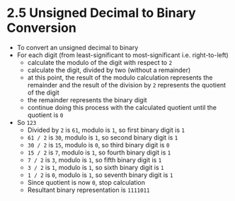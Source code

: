 # 2.5 Unsigned Decimal to Binary Conversion

* To convert an unsigned decimal to binary
* For each digit (from least-significant to most-significant i.e. right-to-left)
  * calculate the modulo of the digit with respect to `2`
  * calculate the digit, divided by two (without a remainder)
  * at this point, the result of the modulo calculation represents the remainder and the result of the division by `2` represents the quotient of the digit
  * the remainder represents the binary digit
  * continue doing this process with the calculated quotient until the quotient is `0`
* So `123`
  * Divided by `2` is `61`, modulo is `1`, so first binary digit is `1`
  * `61 / 2` is `30`, modulo is `1`, so second binary digit is `1`
  * `30 / 2` is `15`, modulo is `0`, so third binary digit is `0`
  * `15 / 2` is `7`, modulo is `1`, so fourth binary digit is `1`
  * `7 / 2` is `3`, modulo is `1`, so fifth binary digit is `1`
  * `3 / 2` is `1`, modulo is `1`, so sixth binary digit is `1`
  * `1 / 2` is `0`, modulo is `1`, so seventh binary digit is `1`
  * Since quotient is now `0`, stop calculation
  * Resultant binary representation is `1111011`
